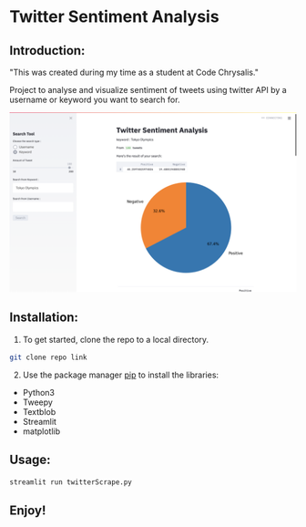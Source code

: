 # Twitter Sentiment Analysis

## Introduction:
"This was created during my time as a student at Code Chrysalis."

Project to analyse and visualize sentiment of tweets using twitter API by a username or keyword you want to search for.

![alt text](./screenshot.png)

## Installation:

1. To get started, clone the repo to a local directory.
```bash
git clone repo link 
```
2. Use the package manager [pip](https://pip.pypa.io/en/stable/) to install the libraries:
- Python3
- Tweepy
- Textblob
- Streamlit
- matplotlib


## Usage:

```python
streamlit run twitterScrape.py
```

## Enjoy!


